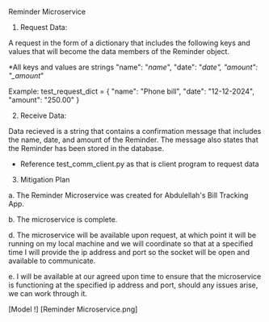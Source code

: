 Reminder Microservice

1. Request Data:

A request in the form of a dictionary that includes the following keys and values that will become the data members of the Reminder object.

\*All keys and values are strings
"name": "_name_",
"date": "_date",
"amount": "\_amount_"

Example:
test_request_dict = {
"name": "Phone bill",
"date": "12-12-2024",
"amount": "250.00"
}

2. Receive Data:

Data recieved is a string that contains a confirmation message that includes the name, date, and amount of the Reminder.
The message also states that the Reminder has been stored in the database.

- Reference test_comm_client.py as that is client program to request data

3. Mitigation Plan

a. The Reminder Microservice was created for Abdulellah's Bill Tracking App.

b. The microservice is complete.

d. The microservice will be available upon request, at which point it will be running on my local machine and we will coordinate so that at a specified time I will provide the ip address and port so the socket will be open and available to communicate.

e. I will be available at our agreed upon time to ensure that the microservice is functioning at the specified ip address and port, should any issues arise, we can work through it.

[Model !] [Reminder Microservice.png]






